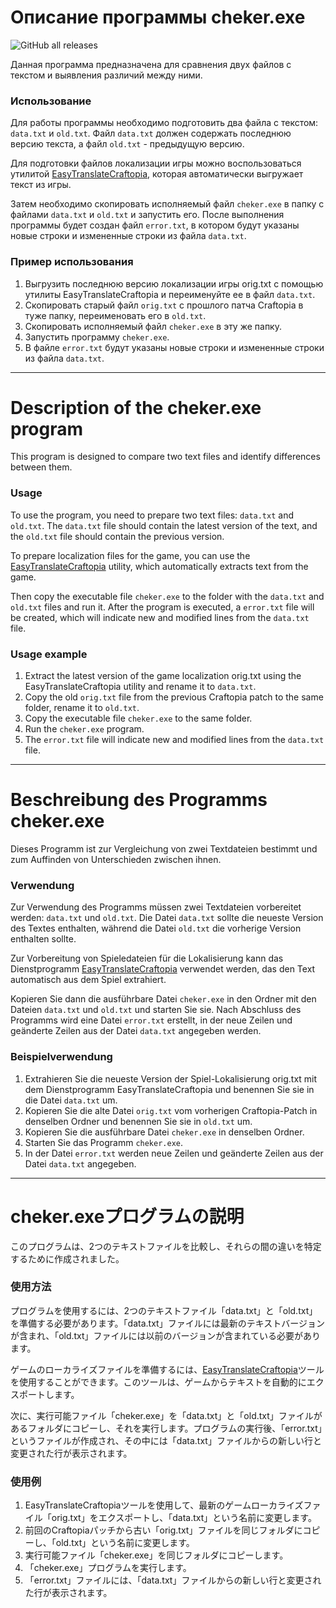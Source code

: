 # Описание программы cheker.exe
![GitHub all releases](https://img.shields.io/github/downloads/asidsx/ChekerTextCompare/total)

Данная программа предназначена для сравнения двух файлов с текстом и выявления различий между ними. 

### Использование

Для работы программы необходимо подготовить два файла с текстом: `data.txt` и `old.txt`. Файл `data.txt` должен содержать последнюю версию текста, а файл `old.txt` - предыдущую версию. 

Для подготовки файлов локализации игры можно воспользоваться утилитой [EasyTranslateCraftopia](https://github.com/asidsx/EasyTranslateCraftopia), которая автоматически выгружает текст из игры.

Затем необходимо скопировать исполняемый файл `cheker.exe` в папку с файлами `data.txt` и `old.txt` и запустить его. После выполнения программы будет создан файл `error.txt`, в котором будут указаны новые строки и измененные строки из файла `data.txt`.

### Пример использования

1. Выгрузить последнюю версию локализации игры orig.txt с помощью утилиты EasyTranslateCraftopia и переименуйте ее в файл `data.txt`.
2. Скопировать старый файл `orig.txt` с прошлого патча Craftopia в туже папку, переименовать его в `old.txt`.
3. Скопировать исполняемый файл `cheker.exe` в эту же папку.
4. Запустить программу `cheker.exe`.
5. В файле `error.txt` будут указаны новые строки и измененные строки из файла `data.txt`.


<hr>

# Description of the cheker.exe program

This program is designed to compare two text files and identify differences between them.

### Usage

To use the program, you need to prepare two text files: `data.txt` and `old.txt`. The `data.txt` file should contain the latest version of the text, and the `old.txt` file should contain the previous version.

To prepare localization files for the game, you can use the [EasyTranslateCraftopia](https://github.com/asidsx/EasyTranslateCraftopia) utility, which automatically extracts text from the game.

Then copy the executable file `cheker.exe` to the folder with the `data.txt` and `old.txt` files and run it. After the program is executed, a `error.txt` file will be created, which will indicate new and modified lines from the `data.txt` file.

### Usage example

1. Extract the latest version of the game localization orig.txt using the EasyTranslateCraftopia utility and rename it to `data.txt`.
2. Copy the old `orig.txt` file from the previous Craftopia patch to the same folder, rename it to `old.txt`.
3. Copy the executable file `cheker.exe` to the same folder.
4. Run the `cheker.exe` program.
5. The `error.txt` file will indicate new and modified lines from the `data.txt` file.


<hr>

# Beschreibung des Programms cheker.exe

Dieses Programm ist zur Vergleichung von zwei Textdateien bestimmt und zum Auffinden von Unterschieden zwischen ihnen.

### Verwendung

Zur Verwendung des Programms müssen zwei Textdateien vorbereitet werden: `data.txt` und `old.txt`. Die Datei `data.txt` sollte die neueste Version des Textes enthalten, während die Datei `old.txt` die vorherige Version enthalten sollte.

Zur Vorbereitung von Spieledateien für die Lokalisierung kann das Dienstprogramm [EasyTranslateCraftopia](https://github.com/asidsx/EasyTranslateCraftopia) verwendet werden, das den Text automatisch aus dem Spiel extrahiert.

Kopieren Sie dann die ausführbare Datei `cheker.exe` in den Ordner mit den Dateien `data.txt` und `old.txt` und starten Sie sie. Nach Abschluss des Programms wird eine Datei `error.txt` erstellt, in der neue Zeilen und geänderte Zeilen aus der Datei `data.txt` angegeben werden.

### Beispielverwendung

1. Extrahieren Sie die neueste Version der Spiel-Lokalisierung orig.txt mit dem Dienstprogramm EasyTranslateCraftopia und benennen Sie sie in die Datei `data.txt` um.
2. Kopieren Sie die alte Datei `orig.txt` vom vorherigen Craftopia-Patch in denselben Ordner und benennen Sie sie in `old.txt` um.
3. Kopieren Sie die ausführbare Datei `cheker.exe` in denselben Ordner.
4. Starten Sie das Programm `cheker.exe`.
5. In der Datei `error.txt` werden neue Zeilen und geänderte Zeilen aus der Datei `data.txt` angegeben.





<hr>


# cheker.exeプログラムの説明

このプログラムは、2つのテキストファイルを比較し、それらの間の違いを特定するために作成されました。

### 使用方法

プログラムを使用するには、2つのテキストファイル「data.txt」と「old.txt」を準備する必要があります。「data.txt」ファイルには最新のテキストバージョンが含まれ、「old.txt」ファイルには以前のバージョンが含まれている必要があります。

ゲームのローカライズファイルを準備するには、[EasyTranslateCraftopia](https://github.com/asidsx/EasyTranslateCraftopia)ツールを使用することができます。このツールは、ゲームからテキストを自動的にエクスポートします。

次に、実行可能ファイル「cheker.exe」を「data.txt」と「old.txt」ファイルがあるフォルダにコピーし、それを実行します。プログラムの実行後、「error.txt」というファイルが作成され、その中には「data.txt」ファイルからの新しい行と変更された行が表示されます。

### 使用例

1. EasyTranslateCraftopiaツールを使用して、最新のゲームローカライズファイル「orig.txt」をエクスポートし、「data.txt」という名前に変更します。
2. 前回のCraftopiaパッチから古い「orig.txt」ファイルを同じフォルダにコピーし、「old.txt」という名前に変更します。
3. 実行可能ファイル「cheker.exe」を同じフォルダにコピーします。
4. 「cheker.exe」プログラムを実行します。
5. 「error.txt」ファイルには、「data.txt」ファイルからの新しい行と変更された行が表示されます。
